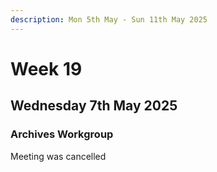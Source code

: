 ```yaml
---
description: Mon 5th May - Sun 11th May 2025
---
```


# Week 19

## Wednesday 7th May 2025

### Archives Workgroup

Meeting was cancelled